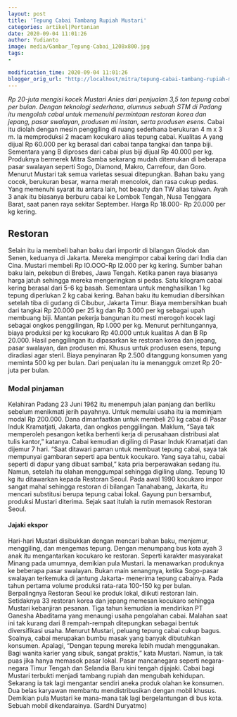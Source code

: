 ```yaml
---
layout: post
title: 'Tepung Cabai Tambang Rupiah Mustari'
categories: artikel|Pertanian
date: 2020-09-04 11:01:26
author: Yudianto
image: media/Gambar_Tepung-Cabai_1208x800.jpg
tags:
- 

modification_time: 2020-09-04 11:01:26
blogger_orig_url: "http://localhost/mitra/tepung-cabai-tambang-rupiah-mustari.html"
---
```


_Rp 20-juta mengisi kocek Mustari Anies dari penjualan 3,5 ton tepung cabai
per bulan. Dengan teknologi sederhana, alumnus sebuah STM di Padang itu
mengolah cabai untuk memenuhi permintaan restoran korea dan jepang, pasar
swalayan, produsen mi instan, serta produsen esens._ Cabai itu diolah dengan
mesin penggiling di ruang sederhana berukuran 4 m x 3 m. Ia memproduksi 2
macam kocukaro alias tepung cabai. Kualitas A yang dijual Rp 60.000 per kg
berasal dari cabai tanpa tangkai dan tanpa biji. Sementara yang B diproses
dari cabai plus biji dijual Rp 40.000 per kg. Produknya bermerek Mitra Samba
sekarang mudah ditemukan di beberapa pasar swalayan seperti Sogo, Diamond,
Makro, Carrefour, dan Goro. Menurut Mustari tak semua varietas sesuai
ditepungkan. Bahan baku yang cocok, berukuran besar, warna merah mencolok, dan
rasa cukup pedas. Yang memenuhi syarat itu antara lain, hot beauty dan TW
alias taiwan. Ayah 3 anak itu biasanya berburu cabai ke Lombok Tengah, Nusa
Tenggara Barat, saat panen raya sekitar September. Harga Rp 18.000- Rp 20.000
per kg kering.

## Restoran

Selain itu ia membeli bahan baku dari importir di bilangan Glodok dan Senen,
keduanya di Jakarta. Mereka mengimpor cabai kering dari India dan Cina.
Mustari membeli Rp lO.OOO-Rp l2.000 per kg kering. Sumber bahan baku lain,
pekebun di Brebes, Jawa Tengah. Ketika panen raya biasanya harga jatuh
sehingga mereka mengeringkan si pedas. Satu kilogram cabai kering berasal dari
5-6 kg basah. Sementara untuk menghasilkan 1 kg tepung diperlukan 2 kg cabai
kering. Bahan baku itu kemudian dibersihkan setelah tiba di gudang di Cibubur,
Jakarta Timur. Biaya membersihkan buah dari tangkai Rp 20.000 per 25 kg dan Rp
3.000 per kg sebagai upah membuang biji. Mantan pekerja bangunan itu mesti
merogoh kocek lagi sebagai ongkos penggilingan, Rp l.000 per kg. Menurut
perhitungannya, biaya produksi per kg kocukaro Rp 40.000 untuk kualitas A dan
B Rp 20.000. Hasil penggilingan itu dipasarkan ke restoran korea dan jepang,
pasar swalayan, dan produsen mi. Khusus untuk produsen esens, tepung diradiasi
agar steril. Biaya penyinaran Rp 2.500 ditanggung konsumen yang meminta 500 kg
per bulan. Dari penjualan itu ia menangguk omzet Rp 20-juta per bulan.

### Modal pinjaman

Kelahiran Padang 23 Juni 1962 itu menempuh jalan panjang dan berliku sebelum
menikmati jerih payahnya. Untuk memulai usaha itu ia meminjam modal Rp
200.000. Dana dimanfaatkan untuk membeli 20 kg cabai di Pasar Induk
Kramatjati, Jakarta, dan ongkos penggilingan. Maklum, “Saya tak memperoleh
pesangon ketika berhenti kerja di perusahaan distribusi alat tulis kantor,”
katanya. Cabai kemudian digiling di Pasar Induk Kramatjati dan dijemur 7 hari.
“Saat ditawari paman untuk membuat tepung cabai, saya tak mempunyai gambaran
seperti apa bentuk kocukaro. Yang saya tahu, cabai seperti di dapur yang
dibuat sambal,” kata pria berperawakan sedang itu. Namun, setelah itu olahan
menggumpal sehingga digiling ulang. Tepung 10 kg itu ditawarkan kepada
Restoran Seoul. Pada awal 1990 kocukaro impor sangat mahal sehingga restoran
di bilangan Tanahabang, Jakarta, itu mencari substitusi berupa tepung cabai
lokal. Gayung pun bersambut, produksi Mustari diterima. Sejak saat itulah ia
rutin memasok Restoran Seoul.

#### Jajaki ekspor

Hari-hari Mustari disibukkan dengan mencari bahan baku, menjemur, menggiling,
dan mengemas tepung. Dengan menumpang bus kota ayah 3 anak itu mengantarkan
kocukaro ke restoran. Seperti karakter masyarakat Minang pada umumnya,
demikian pula Mustari. Ia menawarkan produknya ke beberapa pasar swalayan.
Bukan main senangnya, ketika Sogo-pasar swalayan terkemuka di jantung Jakarta-
menerima tepung cabainya. Pada tahun pertama volume produksi rata-rata 100-150
kg per bulan. Berpalingnya Restoran Seoul ke produk lokal, diikuti restoran
lain. Setidaknya 33 restoran korea dan jepang memesan kocukaro sehingga
Mustari kebanjiran pesanan. Tiga tahun kemudian ia mendirikan PT Ganesha
Abaditama yang menaungi usaha pengolahan cabai. Malahan saat ini tak kurang
dari 8 rempah-rempah ditepungkan sebagai bentuk diversifikasi usaha. Menurut
Mustari, peluang tepung cabai cukup bagus. Soalnya, cabai merupakan bumbu
masak yang banyak dibutuhkan konsumen. Apalagi, “Dengan tepung mereka lebih
mudah menggunakan. Bagi wanita karier yang sibuk, sangat praktis,” kata
Mustari. Namun, ia tak puas jika hanya memasok pasar lokal. Pasar mancanegara
seperti negara-negara Timur Tengah dan Selandia Baru kini tengah dijajaki.
Cabai bagi Mustari terbukti menjadi tambang rupiah dan mengubah kehidupan.
Sekarang ia tak lagi mengantar sendiri aneka produk olahan ke konsumen. Dua
belas karyawan membantu mendistribusikan dengan mobil khusus. Demikian pula
Mustari ke mana-mana tak lagi bergelantungan di bus kota. Sebuah mobil
dikendarainya. (Sardhi Duryatmo)


